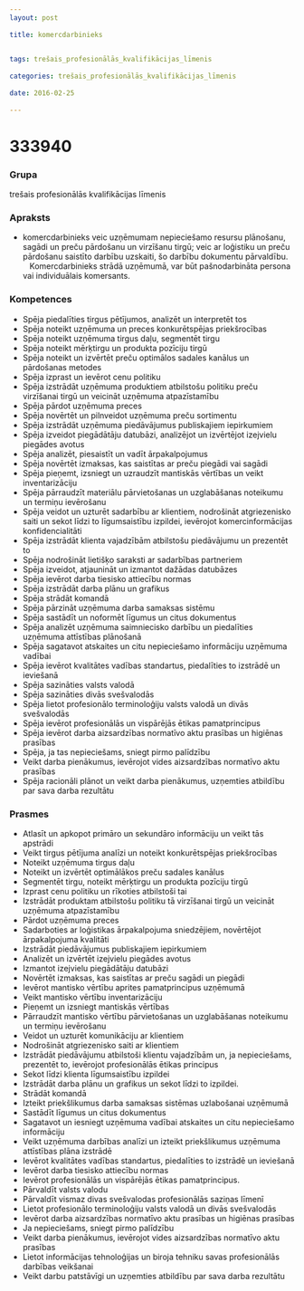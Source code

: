 ```yaml
---
layout: post
    
title: komercdarbinieks

    
tags: trešais_profesionālās_kvalifikācijas_līmenis
    
categories: trešais_profesionālās_kvalifikācijas_līmenis
    
date: 2016-02-25
    
---
```

# 333940

### Grupa
trešais profesionālās kvalifikācijas līmenis


### Apraksts

*  komercdarbinieks veic uzņēmumam nepieciešamo resursu plānošanu, sagādi un preču pārdošanu un virzīšanu tirgū; veic ar loģistiku un preču pārdošanu saistīto darbību uzskaiti, šo darbību dokumentu pārvaldību.     Komercdarbinieks strādā uzņēmumā, var būt pašnodarbināta persona vai individuālais komersants.

### Kompetences

* Spēja piedalīties tirgus pētījumos, analizēt un interpretēt tos
* Spēja noteikt uzņēmuma un preces konkurētspējas priekšrocības
* Spēja noteikt uzņēmuma tirgus daļu, segmentēt tirgu
* Spēja noteikt mērķtirgu un produkta pozīciju tirgū
* Spēja noteikt un izvērtēt preču optimālos sadales kanālus un pārdošanas metodes
* Spēja izprast un ievērot cenu politiku
* Spēja izstrādāt uzņēmuma produktiem atbilstošu politiku preču virzīšanai tirgū un veicināt uzņēmuma atpazīstamību
* Spēja pārdot uzņēmuma preces
* Spēja novērtēt un pilnveidot uzņēmuma preču sortimentu
* Spēja izstrādāt uzņēmuma piedāvājumus publiskajiem iepirkumiem
* Spēja izveidot piegādātāju datubāzi, analizējot un izvērtējot izejvielu piegādes avotus
* Spēja analizēt, piesaistīt un vadīt ārpakalpojumus
* Spēja novērtēt izmaksas, kas saistītas ar preču piegādi vai sagādi
* Spēja pieņemt, izsniegt un uzraudzīt mantiskās vērtības un veikt inventarizāciju
* Spēja pārraudzīt materiālu pārvietošanas un uzglabāšanas noteikumu un termiņu ievērošanu
* Spēja veidot un uzturēt sadarbību ar klientiem, nodrošināt atgriezenisko saiti un sekot līdzi to līgumsaistību izpildei, ievērojot komercinformācijas konfidencialitāti
* Spēja izstrādāt klienta vajadzībām atbilstošu piedāvājumu un prezentēt to
* Spēja nodrošināt lietišķo saraksti ar sadarbības partneriem
* Spēja izveidot, atjaunināt un izmantot dažādas datubāzes
* Spēja ievērot darba tiesisko attiecību normas
* Spēja izstrādāt darba plānu un grafikus
* Spēja strādāt komandā
* Spēja pārzināt uzņēmuma darba samaksas sistēmu
* Spēja sastādīt un noformēt līgumus un citus dokumentus
* Spēja analizēt uzņēmuma saimniecisko darbību un piedalīties uzņēmuma attīstības plānošanā
* Spēja sagatavot atskaites un citu nepieciešamo informāciju uzņēmuma vadībai
* Spēja ievērot kvalitātes vadības standartus, piedalīties to izstrādē un ieviešanā
* Spēja sazināties valsts valodā
* Spēja sazināties divās svešvalodās
* Spēja lietot profesionālo terminoloģiju valsts valodā un divās svešvalodās
* Spēja ievērot profesionālās un vispārējās ētikas pamatprincipus
* Spēja ievērot darba aizsardzības normatīvo aktu prasības un higiēnas prasības
* Spēja, ja tas nepieciešams, sniegt pirmo palīdzību
* Veikt darba pienākumus, ievērojot vides aizsardzības normatīvo aktu prasības
* Spēja racionāli plānot un veikt darba pienākumus, uzņemties atbildību par sava darba rezultātu

### Prasmes 
* Atlasīt un apkopot primāro un sekundāro informāciju un veikt tās apstrādi
* Veikt tirgus pētījuma analīzi un noteikt konkurētspējas priekšrocības
* Noteikt uzņēmuma tirgus daļu
* Noteikt un izvērtēt optimālākos preču sadales kanālus
* Segmentēt tirgu, noteikt mērķtirgu un produkta pozīciju tirgū
* Izprast cenu politiku un rīkoties atbilstoši tai
* Izstrādāt produktam atbilstošu politiku tā virzīšanai tirgū un veicināt uzņēmuma atpazīstamību
* Pārdot uzņēmuma preces
* Sadarboties ar loģistikas ārpakalpojuma sniedzējiem, novērtējot ārpakalpojuma kvalitāti
* Izstrādāt piedāvājumus publiskajiem iepirkumiem
* Analizēt un izvērtēt izejvielu piegādes avotus
* Izmantot izejvielu piegādātāju datubāzi
* Novērtēt izmaksas, kas saistītas ar preču sagādi un piegādi
* Ievērot mantisko vērtību aprites pamatprincipus uzņēmumā
* Veikt mantisko vērtību inventarizāciju
* Pieņemt un izsniegt mantiskās vērtības
* Pārraudzīt mantisko vērtību pārvietošanas un uzglabāšanas noteikumu un termiņu ievērošanu
* Veidot un uzturēt komunikāciju ar klientiem
* Nodrošināt atgriezenisko saiti ar klientiem
* Izstrādāt piedāvājumu atbilstoši klientu vajadzībām un, ja nepieciešams, prezentēt to, ievērojot profesionālās ētikas principus
* Sekot līdzi klienta līgumsaistību izpildei
* Izstrādāt darba plānu un grafikus un sekot līdzi to izpildei.
*  Strādāt komandā
* Izteikt priekšlikumus darba samaksas sistēmas uzlabošanai uzņēmumā
* Sastādīt līgumus un citus dokumentus
* Sagatavot un iesniegt uzņēmuma vadībai atskaites un citu nepieciešamo informāciju
* Veikt uzņēmuma darbības analīzi un izteikt priekšlikumus uzņēmuma attīstības plāna izstrādē
* Ievērot kvalitātes vadības standartus, piedalīties to izstrādē un ieviešanā
* Ievērot darba tiesisko attiecību normas
* Ievērot profesionālās un vispārējās ētikas pamatprincipus.
*  Pārvaldīt valsts valodu
* Pārvaldīt vismaz divas svešvalodas profesionālās saziņas līmenī
* Lietot profesionālo terminoloģiju valsts valodā un divās svešvalodās
* Ievērot darba aizsardzības normatīvo aktu prasības un higiēnas prasības
* Ja nepieciešams, sniegt pirmo palīdzību
* Veikt darba pienākumus, ievērojot vides aizsardzības normatīvo aktu prasības
* Lietot informācijas tehnoloģijas un biroja tehniku savas profesionālās darbības veikšanai
* Veikt darbu patstāvīgi un uzņemties atbildību par sava darba rezultātu